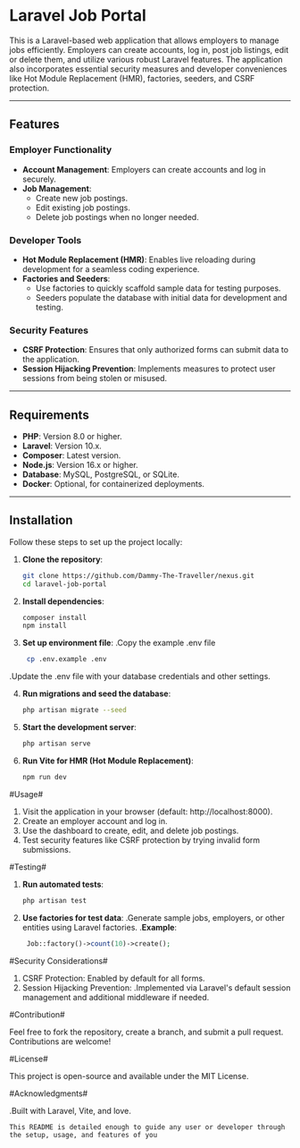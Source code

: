 # Laravel Job Portal

This is a Laravel-based web application that allows employers to manage jobs efficiently. Employers can create accounts, log in, post job listings, edit or delete them, and utilize various robust Laravel features. The application also incorporates essential security measures and developer conveniences like Hot Module Replacement (HMR), factories, seeders, and CSRF protection.

---

## Features

### Employer Functionality
- **Account Management**: Employers can create accounts and log in securely.
- **Job Management**:
  - Create new job postings.
  - Edit existing job postings.
  - Delete job postings when no longer needed.

### Developer Tools
- **Hot Module Replacement (HMR)**: Enables live reloading during development for a seamless coding experience.
- **Factories and Seeders**: 
  - Use factories to quickly scaffold sample data for testing purposes.
  - Seeders populate the database with initial data for development and testing.
  
### Security Features
- **CSRF Protection**: Ensures that only authorized forms can submit data to the application.
- **Session Hijacking Prevention**: Implements measures to protect user sessions from being stolen or misused.

---

## Requirements

- **PHP**: Version 8.0 or higher.
- **Laravel**: Version 10.x.
- **Composer**: Latest version.
- **Node.js**: Version 16.x or higher.
- **Database**: MySQL, PostgreSQL, or SQLite.
- **Docker**: Optional, for containerized deployments.

---

## Installation

Follow these steps to set up the project locally:

1. **Clone the repository**:
   ```bash
   git clone https://github.com/Dammy-The-Traveller/nexus.git
   cd laravel-job-portal
 2. **Install dependencies**:
     ```bash
    composer install
    npm install

3. **Set up environment file**:
    .Copy the example .env file
   ```bash
    cp .env.example .env
.Update the .env file with your database credentials and other settings.

4. **Run migrations and seed the database**:
   ```bash
   php artisan migrate --seed

5. **Start the development server**:
   ```bash
   php artisan serve

6. **Run Vite for HMR (Hot Module Replacement)**:
   ```bash
   npm run dev
#Usage#
1. Visit the application in your browser (default: http://localhost:8000).
2. Create an employer account and log in.
3. Use the dashboard to create, edit, and delete job postings.
4. Test security features like CSRF protection by trying invalid form submissions.

#Testing#
 1. **Run automated tests**:
    ```bash
    php artisan test

2. **Use factories for test data**:
   .Generate sample jobs, employers, or other entities using Laravel factories.
   .**Example**:
   ```php
    Job::factory()->count(10)->create();

#Security Considerations#

1. CSRF Protection: Enabled by default for all forms.
2. Session Hijacking Prevention:
     .Implemented via Laravel's default session management and additional middleware if needed.

#Contribution#

  Feel free to fork the repository, create a branch, and submit a pull request. Contributions are welcome!

#License#

This project is open-source and available under the MIT License.

#Acknowledgments#

 .Built with Laravel, Vite, and love.
```vbnet
This README is detailed enough to guide any user or developer through the setup, usage, and features of you

